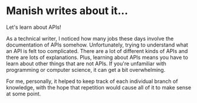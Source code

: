 # Manish writes about it...

Let's learn about APIs!

As a technical writer, I noticed how many jobs these days involve the documentation of APIs somehow. Unfortunately, trying to understand what an API is felt too complicated. There are a lot of different kinds of APIs and there are lots of explanations. Plus, learning about APIs means you have to learn about other things that are not APIs. If you're unfamiliar with programming or computer science, it can get a bit overwhelming.

For me, personally, it helped to keep track of each individual branch of knowledge, with the hope that repetition would cause all of it to make sense at some point.

